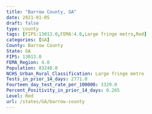 ```yaml
---
title: "Barrow County, GA"
date: 2021-01-05
draft: false
type: county
tags: [FIPS:13013.0,FEMA:4.0,Large fringe metro,Red]
categories: [GA]
County: Barrow County
State: GA
FIPS: 13013.0
FEMA_Region: 4.0
Population: 83240.0
NCHS_Urban_Rural_Classification: Large fringe metro
Tests_in_prior_14_days: 2771.0
Fourteen_day_test_rate_per_100000: 3329.0
Percent_Positivity_in_prior_14_days: 0.265
Level: Red
url: /states/GA/barrow-county
---
```



